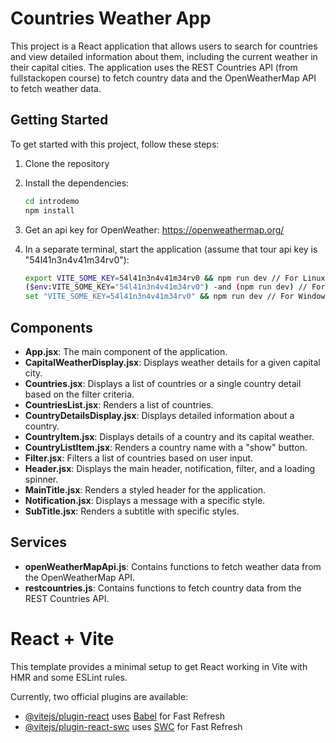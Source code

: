 # Countries Weather App

This project is a React application that allows users to search for countries and view detailed information about them, including the current weather in their capital cities. The application uses the REST Countries API (from fullstackopen course) to fetch country data and the OpenWeatherMap API to fetch weather data.



## Getting Started

To get started with this project, follow these steps:

1. Clone the repository

2. Install the dependencies:
    ```sh
    cd introdemo
    npm install
    ```

3. Get an api key for OpenWeather:
    https://openweathermap.org/

4. In a separate terminal, start the application (assume that tour api key is "54l41n3n4v41m34rv0"):
    ```sh
    export VITE_SOME_KEY=54l41n3n4v41m34rv0 && npm run dev // For Linux/macOS Bash
    ($env:VITE_SOME_KEY="54l41n3n4v41m34rv0") -and (npm run dev) // For Windows PowerShell
    set "VITE_SOME_KEY=54l41n3n4v41m34rv0" && npm run dev // For Windows cmd.exe
    ```

## Components

- **App.jsx**: The main component of the application.
- **CapitalWeatherDisplay.jsx**: Displays weather details for a given capital city.
- **Countries.jsx**: Displays a list of countries or a single country detail based on the filter criteria.
- **CountriesList.jsx**: Renders a list of countries.
- **CountryDetailsDisplay.jsx**: Displays detailed information about a country.
- **CountryItem.jsx**: Displays details of a country and its capital weather.
- **CountryListItem.jsx**: Renders a country name with a "show" button.
- **Filter.jsx**: Filters a list of countries based on user input.
- **Header.jsx**: Displays the main header, notification, filter, and a loading spinner.
- **MainTitle.jsx**: Renders a styled header for the application.
- **Notification.jsx**: Displays a message with a specific style.
- **SubTitle.jsx**: Renders a subtitle with specific styles.

## Services

- **openWeatherMapApi.js**: Contains functions to fetch weather data from the OpenWeatherMap API.
- **restcountries.js**: Contains functions to fetch country data from the REST Countries API.


# React + Vite

This template provides a minimal setup to get React working in Vite with HMR and some ESLint rules.

Currently, two official plugins are available:

- [@vitejs/plugin-react](https://github.com/vitejs/vite-plugin-react/blob/main/packages/plugin-react/README.md) uses [Babel](https://babeljs.io/) for Fast Refresh
- [@vitejs/plugin-react-swc](https://github.com/vitejs/vite-plugin-react-swc) uses [SWC](https://swc.rs/) for Fast Refresh
